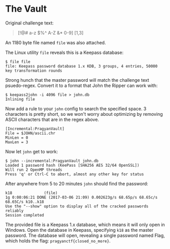 The Vault
=========

Original challenge text:

> [!@# a-z $%^ A-Z &* 0-9] [1,3]

An 1180 byte file named `file` was also attached.

The Linux utility `file` reveals this is a Keepass database:

```
$ file file
file: Keepass password database 1.x KDB, 3 groups, 4 entries, 50000 key transformation rounds
```

Strong hunch that the master password will match the challenge text
psuedo-regex. Convert it to a format that John the Ripper can work with:

```
$ keepass2john -i 4096 file > john.db
Inlining file
```

Now add a rule to your `john` config to search the specified space. 3 characters 
is pretty short, so we won't worry about optimizing by removing ASCII 
characters that are in the regex above.

```
[Incremental:PragyanVault]
File = $JOHN/ascii.chr
MinLen = 0
MaxLen = 3
```

Now let `john` get to work:

```
$ john --incremental:PragyanVault john.db
Loaded 1 password hash (KeePass [SHA256 AES 32/64 OpenSSL])
Will run 2 OpenMP threads
Press 'q' or Ctrl-C to abort, almost any other key for status
```

After anywhere from 5 to 20 minutes `john` should find the password:

```
k18              (file)
1g 0:00:06:21 DONE (2017-03-06 21:09) 0.002623g/s 68.65p/s 68.65c/s 68.65C/s k10..k18
Use the "--show" option to display all of the cracked passwords reliably
Session completed
```

The provided file is a Keepass 1.x database, which means it will only open in
Windows. Open the database in Keepass, specifying `k18` as the master password.
The database will open, revealing a single password named Flag, which holds the
flag: `pragyanctf{closed_no_more}`.